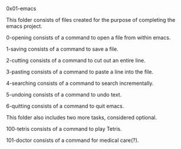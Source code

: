 0x01-emacs

This folder consists of files created for the purpose of completing the emacs project.

0-opening consists of a command to open a file from within emacs.

1-saving consists of a command to save a file.

2-cutting consists of a command to cut out an entire line.

3-pasting consists of a command to paste a line into the file.

4-searching consists of a command to search incrementally.

5-undoing consists of a command to undo text.

6-quitting consists of a command to quit emacs.

This folder also includes two more tasks, considered optional.

100-tetris consists of a command to play Tetris.

101-doctor consists of a command for medical care(?).